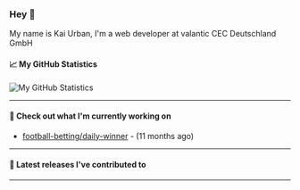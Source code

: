 ### Hey 👋

My name is Kai Urban, I'm a web developer at valantic CEC Deutschland GmbH

#### 📈 My GitHub Statistics

![My GitHub Statistics](https://github-readme-stats.vercel.app/api?username=Jegocz&show_icons=true&count_private=true&hide_title=true)

---

#### 👷 Check out what I'm currently working on

- [football-betting/daily-winner](https://github.com/football-betting/daily-winner) -  (11 months ago)

---

#### 🔭 Latest releases I've contributed to


---
